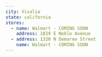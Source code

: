 ```yaml
---
city: Visalia
state: california
stores:
  - name: Walmart - COMING SOON
    address: 1819 E Noble Avenue
  - address: 1320 N Demaree Street
    name: Walmart - COMING SOON
---
```

